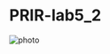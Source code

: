 # PRIR-lab5_2

![photo](https://user-images.githubusercontent.com/73337576/99197792-dfe67e80-2794-11eb-8d13-06fb03786846.png)
